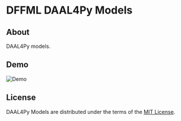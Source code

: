 # DFFML DAAL4Py Models

## About

DAAL4Py models.

## Demo

![Demo](https://github.com/intel/dffml/raw/master/docs/images/model_demo.gif)

## License

DAAL4Py Models are distributed under the terms of the
[MIT License](LICENSE).
